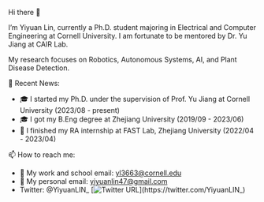 Hi there 👋

I’m Yiyuan Lin, currently a Ph.D. student majoring in Electrical and Computer Engineering at Cornell University. I am fortunate to be mentored by Dr. Yu Jiang at CAIR Lab.

My research focuses on Robotics, Autonomous Systems, AI, and Plant Disease Detection.

<!---
- 💞️ I’m looking to collaborate on ...
--->

​:newspaper: Recent News:
- :mortar_board: I started my Ph.D. under the supervision of Prof. Yu Jiang at Cornell University (2023/08 - present)
- :mortar_board: I got my B.Eng degree at Zhejiang University (2019/09 - 2023/06)
- ​:microscope: I finished my RA internship at FAST Lab, Zhejiang University (2022/04 - 2023/04)

📫 How to reach me:
- ​:e-mail: My work and school email: yl3663@cornell.edu
- ​:e-mail: My personal email: yiyuanlin47@gmail.com
- Twitter: @YiyuanLIN_ [![Twitter URL](https://img.shields.io/twitter/url/https/twitter.com/bukotsunikki.svg?style=social&label=Follow%20%40YiyuanLIN_)](https://twitter.com/YiyuanLIN_)

<!---
YiyuanLinXX/YiyuanLinXX is a ✨ special ✨ repository because its `README.md` (this file) appears on your GitHub profile.
You can click the Preview link to take a look at your changes.
--->

